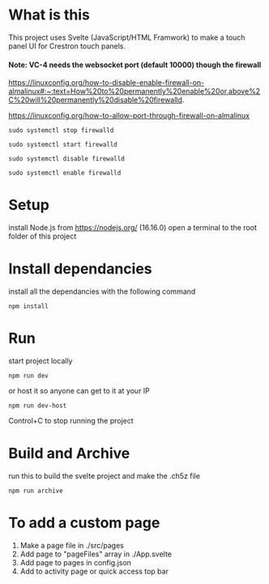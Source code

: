 # What is this

This project uses Svelte (JavaScript/HTML Framwork) to make a touch panel UI for Crestron touch panels.


#### Note: VC-4 needs the websocket port (default 10000) though the firewall

https://linuxconfig.org/how-to-disable-enable-firewall-on-almalinux#:~:text=How%20to%20permanently%20enable%20or,above%2C%20will%20permanently%20disable%20firewalld.

https://linuxconfig.org/how-to-allow-port-through-firewall-on-almalinux

```
sudo systemctl stop firewalld
```
```
sudo systemctl start firewalld
```
```
sudo systemctl disable firewalld
```
```
sudo systemctl enable firewalld
```


# Setup

install Node.js from https://nodejs.org/ (16.16.0)
open a terminal to the root folder of this project


# Install dependancies

install all the dependancies with the following command

```
npm install
```


# Run

start project locally

```
npm run dev
```

or host it so anyone can get to it at your IP

```
npm run dev-host
```

Control+C to stop running the project


# Build and Archive

run this to build the svelte project and make the .ch5z file

```
npm run archive
```

# To add a custom page

1. Make a page file in ./src/pages
2. Add page to "pageFiles" array in ./App.svelte 
3. Add page to pages in config.json
4. Add to activity page or quick access top bar
